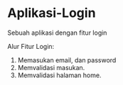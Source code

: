 # Aplikasi-Login
Sebuah aplikasi dengan fitur login

Alur Fitur Login:
1. Memasukan email, dan password
2. Memvalidasi masukan.
3. Memvalidasi halaman home.

